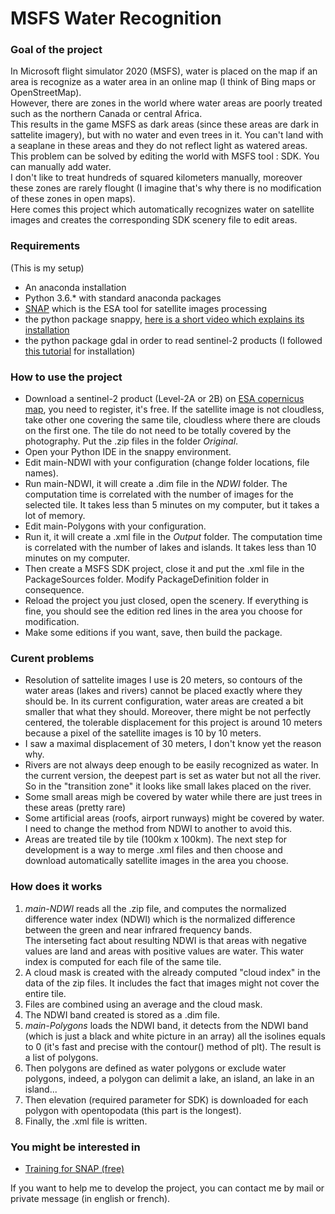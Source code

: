 # MSFS Water Recognition

### Goal of the project
In Microsoft flight simulator 2020 (MSFS), water is placed on the map if an area is recognize as a water area in an online map (I think of Bing maps or OpenStreetMap).  
However, there are zones in the world where water areas are poorly treated such as the northern Canada or central Africa.  
This results in the game MSFS as dark areas (since these areas are dark in sattelite imagery), but with no water and even trees in it. You can't land with a seaplane in these areas and they do not reflect light as watered areas.  
This problem can be solved by editing the world with MSFS tool : SDK. You can manually add water.  
I don't like to treat hundreds of squared kilometers manually, moreover these zones are rarely flought (I imagine that's why there is no modification of these zones in open maps).  
Here comes this project which automatically recognizes water on satellite images and creates the corresponding SDK scenery file to edit areas.

### Requirements
(This is my setup)

* An anaconda installation
* Python 3.6.* with standard anaconda packages
* [SNAP](https://step.esa.int/main/download/snap-download/) which is the ESA tool for satellite images processing
* the python package snappy, [here is a short video which explains its installation](https://www.youtube.com/watch?v=14YM1kKdgA8)
* the python package gdal in order to read sentinel-2 products (I followed [this tutorial](https://pythongisandstuff.wordpress.com/2016/04/13/installing-gdal-ogr-for-python-on-windows/) for installation)

### How to use the project

* Download a sentinel-2 product (Level-2A or 2B) on [ESA copernicus map](https://scihub.copernicus.eu/dhus/#/home), you need to register, it's free. If the satellite image is not cloudless, take other one covering the same tile, cloudless where there are clouds on the first one. The tile do not need to be totally covered by the photography. Put the .zip files in the folder _Original_.
* Open your Python IDE in the snappy environment. 
* Edit main-NDWI with your configuration (change folder locations, file names).
* Run main-NDWI, it will create a .dim file in the _NDWI_ folder. The computation time is correlated with the number of images for the selected tile. It takes less than 5 minutes on my computer, but it takes a lot of memory.
* Edit main-Polygons with your configuration.
* Run it, it will create a .xml file in the _Output_ folder. The computation time is correlated with the number of lakes and islands. It takes less than 10 minutes on my computer.
* Then create a MSFS SDK project, close it and put the .xml file in the PackageSources folder. Modify PackageDefinition folder in consequence.
* Reload the project you just closed, open the scenery. If everything is fine, you should see the edition red lines in the area you choose for modification.
* Make some editions if you want, save, then build the package.

### Curent problems

* Resolution of sattelite images I use is 20 meters, so contours of the water areas (lakes and rivers) cannot be placed exactly where they should be. In its current configuration, water areas are created a bit smaller that what they should. Moreover, there might be not perfectly centered, the tolerable displacement for this project is around 10 meters because a pixel of the satellite images is 10 by 10 meters.
* I saw a maximal displacement of 30 meters, I don't know yet the reason why.
* Rivers are not always deep enough to be easily recognized as water. In the current version, the deepest part is set as water but not all the river. So in the "transition zone" it looks like small lakes placed on the river.
* Some small areas migh be covered by water while there are just trees in these areas (pretty rare)
* Some artificial areas (roofs, airport runways) might be covered by water. I need to change the method from NDWI to another to avoid this.
* Areas are treated tile by tile (100km x 100km). The next step for development is a way to merge .xml files and then choose and download automatically satellite images in the area you choose.

### How does it works

1. _main-NDWI_ reads all the .zip file, and computes the normalized difference water index (NDWI) which is the normalized difference between the green and near infrared frequency bands.  
The interseting fact about resulting NDWI is that areas with negative values are land and areas with positive values are water.
This water index is computed for each file of the same tile.
2. A cloud mask is created with the already computed "cloud index" in the data of the zip files. It includes the fact that images might not cover the entire tile.
3. Files are combined using an average and the cloud mask.
4. The NDWI band created is stored as a .dim file.
5. _main-Polygons_ loads the NDWI band, it detects from the NDWI band (which is just a black and white picture in an array) all the isolines equals to 0 (it's fast and precise with the contour() method of plt). The result is a list of polygons.
6. Then polygons are defined as water polygons or exclude water polygons, indeed, a polygon can delimit a lake, an island, an lake in an island...
7. Then elevation (required parameter for SDK) is downloaded for each polygon with opentopodata (this part is the longest).
8. Finally, the .xml file is written.

### You might be interested in 

* [Training for SNAP (free)](https://eo4society.esa.int/resources/copernicus-rus-training-materials/)

If you want to help me to develop the project, you can contact me by mail or private message (in english or french).
